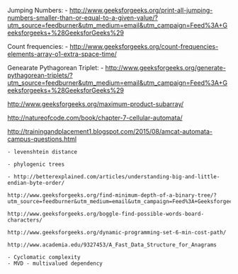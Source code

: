 Jumping Numbers:
	- http://www.geeksforgeeks.org/print-all-jumping-numbers-smaller-than-or-equal-to-a-given-value/?utm_source=feedburner&utm_medium=email&utm_campaign=Feed%3A+Geeksforgeeks+%28GeeksforGeeks%29

Count frequencies:
	- http://www.geeksforgeeks.org/count-frequencies-elements-array-o1-extra-space-time/

Genearate Pythagorean Triplet:
	- http://www.geeksforgeeks.org/generate-pythagorean-triplets/?utm_source=feedburner&utm_medium=email&utm_campaign=Feed%3A+Geeksforgeeks+%28GeeksforGeeks%29

http://www.geeksforgeeks.org/maximum-product-subarray/

http://natureofcode.com/book/chapter-7-cellular-automata/

http://trainingandplacement1.blogspot.com/2015/08/amcat-automata-campus-questions.html

	- levenshtein distance

	- phylogenic trees

	- http://betterexplained.com/articles/understanding-big-and-little-endian-byte-order/

	http://www.geeksforgeeks.org/find-minimum-depth-of-a-binary-tree/?utm_source=feedburner&utm_medium=email&utm_campaign=Feed%3A+Geeksforgeeks+%28GeeksforGeeks%29

	http://www.geeksforgeeks.org/boggle-find-possible-words-board-characters/

	http://www.geeksforgeeks.org/dynamic-programming-set-6-min-cost-path/

	http://www.academia.edu/9327453/A_Fast_Data_Structure_for_Anagrams

	- Cyclomatic complexity
	- MVD - multivalued dependency